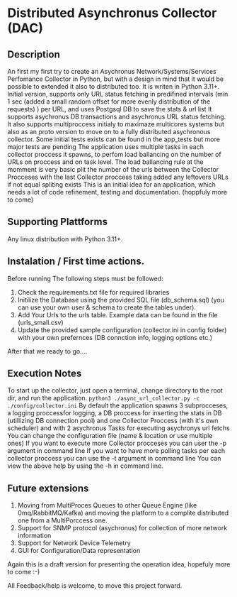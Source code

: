 # Distributed Asynchronus Collector (DAC)

## Description
An first my first try to create an Asychronus Network/Systems/Services Perfomance Collector in Python, but with a design in mind that it would be possible to extended it also to distributed too.
It is writen in Python 3.11+. 
Initial version, supports only URL status fetching in predifined intervals (min 1 sec (added a small random offset for more evenly distribution of the requests) ) per URL, and uses Postgsql DB  to save the stats & url list
It supports asychronus DB transactions and asychronus URL status fetching. 
It also supports multiproccess initialy to maximaze multicores systems but also as an proto version to move on to a fully distributed asychronous collector.
Some initial tests exists can be found in the app_tests but more major tests are pending
The application uses multiple tasks in each collector proccess it spawns, to perfom load ballancing on the number of URLs on proccess and on task level.
The load ballancing rule at the momment is very basic plit the number of the urls between the Collector Procceses with the last Collector proccess taking added any leftovers URLs if not equal spliting exists
This is an initial idea for an application, which needs a lot of code refinement, testing and documentation. (hoppfuly more to come)

## Supporting Plattforms
Any linux distribution with Python 3.11+. 

## Instalation / First time actions.
Before running The following steps must be followed:
1. Check the requirements.txt file for required libraries
2. Initilize the Database using the provided SQL file (db_schema.sql) (you can use your own user & schema to create the tables under).
3. Add Your Urls to the urls table. Example data can be found in the file (urls_small.csv)
4. Update the provided sample configuration (collector.ini in config folder) with your own prefernces (DB connction info, logging options etc.)
   
After that we ready to go....

## Execution Notes
To start up the collector, just open a terminal, change directory to the root dir, and run the application.
`python3 ./async_url_collector.py -c ./config/collector.ini`
By default the application spawns 3 subprocceses, a logging proccessfor logging, a DB proccess for inserting the stats in DB (utillizing DB connection pool) and one Collector Proccess (with it's own scheduler) and with 2 asychronus Tasks for executing asychronys url fetchs
You can change the configuration file (name & location or use multiple ones)
If you want to execute more Collector procceses you can user the -p <NUM> argument in command line
If you want to have more polling tasks per each collector proccess you can use the -t <NUM> argument in command line
You can view the above help by using the -h in command line.

## Future extensions
1. Moving from MultiProces Queues to other Queue Engine (like 0mq/RabbitMQ/Kafka) and moving the platform to a complite distributed one from a MultiPorccess one.
2. Support for SNMP protocol (asychronus)  for collection of more network information
3. Support for Network Device Telemetry
4. GUI for Configuration/Data representation
   
Again this is a draft version for presenting the operation idea, hopefuly more to come :-)

All Feedback/help is welcome, to move this project forward.

